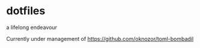 # dotfiles
a lifelong endeavour

Currently under management of https://github.com/oknozor/toml-bombadil
